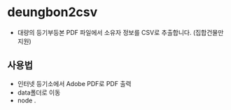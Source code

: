 # deungbon2csv
- 대량의 등기부등본 PDF 파일에서 소유자 정보를 CSV로 추출합니다. (집합건물만 지원)

## 사용법
- 인터넷 등기소에서 Adobe PDF로 PDF 출력
- data폴더로 이동
- node .